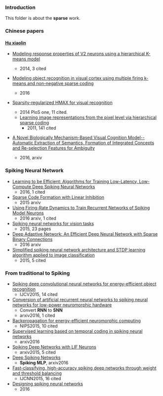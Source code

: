 ### Introduction
This folder is about the **sparse** work.

### Chinese papers
#### [Hu xiaolin][1] 
- [Modeling response properties of V2 neurons using a hierarchical K-means model][2]
	- 2014, 3 cited
- [Modeling object recognition in visual cortex using multiple firing k-means and non-negative sparse coding][3]
	- 2016
- [Sparsity-regularized HMAX for visual recognition][4]
	- 2014 PloS one, 11 cited.
	- [Learning image representations from the pixel level via hierarchical sparse coding][5]
		- 2011, 141 cited

- [A Novel Biologically Mechanism-Based Visual Cognition Model--Automatic Extraction of Semantics, Formation of Integrated Concepts and Re-selection Features for Ambiguity][6]
	- 2016, arxiv

### Spiking Neural Network
- [Learning to be Efficient: Algorithms for Training Low-Latency, Low-Compute Deep Spiking Neural Networks][7]
	- 2016, 1 cited
- [Sparse Code Formation with Linear Inhibition][8]
	- 2015 arxiv
- [Using Firing-Rate Dynamics to Train Recurrent Networks of Spiking Model Neurons][9]
	- 2016 arxiv, 1 cited
- [Spiking neural networks for vision tasks][10]
	- 2015, 23 pages
- [Deep Adaptive Network: An Efficient Deep Neural Network with Sparse Binary Connections][11]
	- 2016 arxiv
- [Simplified spiking neural network architecture and STDP learning algorithm applied to image classification][12]
	- 2015, 5 cited
### From traditional to Spiking 
- [Spiking deep convolutional neural networks for energy-efficient object recognition][13]
	- IJCV2015, 14 cited
- [Conversion of artificial recurrent neural networks to spiking neural networks for low-power neuromorphic hardware][14]
	- Convert **RNN** to **SNN**
	- arxiv2016, 1 cited
- [Backpropagation for energy-efficient neuromorphic computing][15]
	- NIPS2015, 10 cited
- [Supervised learning based on temporal coding in spiking neural networks][16]
	- arxiv2016
- [Spiking Deep Networks with LIF Neurons][17]
	- arxiv2015, 5 cited
- [Deep Spiking Networks][18]
	- **Spiking MLP**, arxiv2016
- [Fast-classifying, high-accuracy spiking deep networks through weight and threshold balancing][19]
	- IJCNN2015, 16 cited
- [Designing spiking neural networks][20]
	- 2016

















[1]:	http://www.xlhu.cn/
[2]:	http://qipeng.me/research/publications/HuZhangQiZhang14.pdf
[3]:	http://ac.els-cdn.com/S016516841500290X/1-s2.0-S016516841500290X-main.pdf?_tid=54633b4a-4027-11e6-a08c-00000aacb35d&acdnat=1467445014_c8390737d1d71edf756e71b596650b51
[4]:	http://journals.plos.org/plosone/article/asset?id=10.1371%2Fjournal.pone.0081813.PDF
[5]:	http://citeseerx.ist.psu.edu/viewdoc/download?doi=10.1.1.227.9415&rep=rep1&type=pdf
[6]:	http://arxiv.org/abs/1603.07886
[7]:	https://www.researchgate.net/profile/Dan_Neil/publication/301549149_Learning_to_be_Efficient_Algorithms_for_Training_Low-Latency_Low-Compute_Deep_Spiking_Neural_Networks/links/5719f04808ae30c3f9f2cd2d.pdf
[8]:	http://arxiv.org/abs/1503.04115
[9]:	http://arxiv.org/abs/1601.07620
[10]:	http://www.nst.ei.tum.de/fileadmin/w00bqs/www/publications/as/2015WS-HS-SpikingVision.pdf
[11]:	http://arxiv.org/abs/1604.06154
[12]:	http://citeseerx.ist.psu.edu/viewdoc/download?doi=10.1.1.682.9701&rep=rep1&type=pdf
[13]:	http://download.springer.com/static/pdf/942/art%253A10.1007%252Fs11263-014-0788-3.pdf?originUrl=http%3A%2F%2Flink.springer.com%2Farticle%2F10.1007%2Fs11263-014-0788-3&token2=exp=1467531314~acl=%2Fstatic%2Fpdf%2F942%2Fart%25253A10.1007%25252Fs11263-014-0788-3.pdf%3ForiginUrl%3Dhttp%253A%252F%252Flink.springer.com%252Farticle%252F10.1007%252Fs11263-014-0788-3*~hmac=7521144a4507eea17688169e64011d28026801bc2e946d438acd637c4075d136
[14]:	http://arxiv.org/abs/1601.04187
[15]:	http://papers.nips.cc/paper/5862-backpropagation-for-energy-efficient-neuromorphic-computing
[16]:	http://arxiv.org/abs/1606.08165
[17]:	http://arxiv.org/abs/1510.08829
[18]:	http://arxiv.org/abs/1602.08323
[19]:	http://citeseerx.ist.psu.edu/viewdoc/download?doi=10.1.1.721.2413&rep=rep1&type=pdf
[20]:	http://ieeexplore.ieee.org/stamp/stamp.jsp?tp=&arnumber=7451989